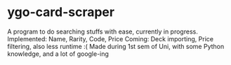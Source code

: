 # ygo-card-scraper
A program to do searching stuffs with ease, currently in progress.
Implemented: Name, Rarity, Code, Price
Coming: Deck importing, Price filtering, also less runtime :(
Made during 1st sem of Uni, with some Python knowledge, and a lot of google-ing
